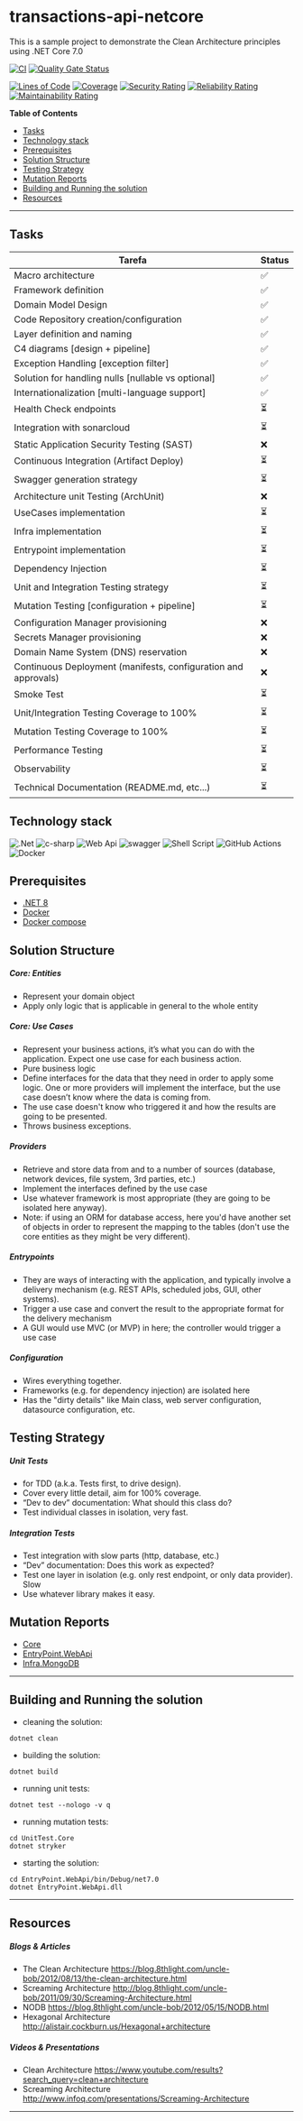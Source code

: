 # transactions-api-netcore
This is a sample project to demonstrate the Clean Architecture principles using .NET Core 7.0

[![CI](https://github.com/jtsato/fms-transaction-api-netcore/actions/workflows/continuous-integration.yml/badge.svg)](https://github.com/jtsato/fms-transaction-netcore/actions/workflows/continuous-integration.yml)
[![Quality Gate Status](https://sonarcloud.io/api/project_badges/measure?project=jtsato_transactions-api-netcore&metric=alert_status)](https://sonarcloud.io/summary/new_code?id=jtsato_transactions-api-netcore)

[![Lines of Code](https://sonarcloud.io/api/project_badges/measure?project=jtsato_transactions-api-netcore&metric=ncloc)](https://sonarcloud.io/summary/new_code?id=jtsato_transactions-api-netcore)
[![Coverage](https://sonarcloud.io/api/project_badges/measure?project=jtsato_transactions-api-netcore&metric=coverage)](https://sonarcloud.io/summary/new_code?id=jtsato_transactions-api-netcore)
[![Security Rating](https://sonarcloud.io/api/project_badges/measure?project=jtsato_transactions-api-netcore&metric=security_rating)](https://sonarcloud.io/summary/new_code?id=jtsato_transactions-api-netcore)
[![Reliability Rating](https://sonarcloud.io/api/project_badges/measure?project=jtsato_transactions-api-netcore&metric=reliability_rating)](https://sonarcloud.io/summary/new_code?id=jtsato_transactions-api-netcore)
[![Maintainability Rating](https://sonarcloud.io/api/project_badges/measure?project=jtsato_transactions-api-netcore&metric=sqale_rating)](https://sonarcloud.io/summary/new_code?id=jtsato_transactions-api-netcore)

**Table of Contents**

* [Tasks](#tasks)
* [Technology stack](#technology-stack)
* [Prerequisites](#prerequisites)
* [Solution Structure](#solution-structure)
* [Testing Strategy](#testing-strategy)
* [Mutation Reports](#mutation-reports)
* [Building and Running the solution](#building-and-running-the-solution)
* [Resources](#resources)

***
## Tasks
| Tarefa | Status |
|---------|-------|
| Macro architecture | ✅ |
| Framework definition | ✅ |
| Domain Model Design | ✅ |
| Code Repository creation/configuration | ✅ |
| Layer definition and naming | ✅ |
| C4 diagrams [design + pipeline] | ✅ |
| Exception Handling [exception filter] | ✅ |
| Solution for handling nulls [nullable vs optional] | ✅ |
| Internationalization [multi-language support] | ✅ |
| Health Check endpoints | ⏳ |
| Integration with sonarcloud | ⏳ |
| Static Application Security Testing (SAST) | ❌ |
| Continuous Integration (Artifact Deploy) | ⏳ |
| Swagger generation strategy | ⏳ |
| Architecture unit Testing (ArchUnit) | ❌ |
| UseCases implementation | ⏳ |
| Infra implementation | ⏳ |
| Entrypoint implementation | ⏳ |
| Dependency Injection | ⏳ |
| Unit and Integration Testing strategy | ⏳ |
| Mutation Testing [configuration + pipeline] | ⏳ |
| Configuration Manager provisioning | ❌ |
| Secrets Manager provisioning | ❌ |
| Domain Name System (DNS) reservation | ❌ |
| Continuous Deployment (manifests, configuration and approvals) | ❌ |
| Smoke Test | ⏳ |
| Unit/Integration Testing Coverage to 100% | ⏳ |
| Mutation Testing Coverage to 100% | ⏳ |
| Performance Testing | ⏳ |
| Observability | ⏳ | 
| Technical Documentation (README.md, etc...) | ⏳ |

## Technology stack

![.Net](https://img.shields.io/badge/.NET-5C2D91?logo=.net&logoColor=white)
![c-sharp](https://img.shields.io/badge/C%23-239120?logo=c-sharp&logoColor=white)
![Web Api](https://img.shields.io/badge/Web%20Api-grey?logo=dotnet&logoColor=white)
![swagger](https://img.shields.io/badge/Swagger-85EA2D?logo=Swagger&logoColor=white)
![Shell Script](https://img.shields.io/badge/shell_script-%23121011.svg?logo=gnu-bash&logoColor=white)
![GitHub Actions](https://img.shields.io/badge/githubactions-%232671E5.svg?logo=githubactions&logoColor=white)
![Docker](https://img.shields.io/badge/Docker-9ECAFA.svg?logo=docker)

## Prerequisites

* [.NET 8](https://dotnet.microsoft.com/download)
* [Docker](https://docs.docker.com/get-docker)
* [Docker compose](https://docs.docker.com/compose/install/)

## Solution Structure

##### Core: Entities
* Represent your domain object
* Apply only logic that is applicable in general to the whole entity

##### Core: Use Cases
* Represent your business actions, it’s what you can do with the application. Expect one use case for each business action.
* Pure business logic
* Define interfaces for the data that they need in order to apply some logic. One or more providers will implement the interface, but the use case doesn’t know where the data is coming from.
* The use case doesn't know who triggered it and how the results are going to be presented.
* Throws business exceptions.

##### Providers
* Retrieve and store data from and to a number of sources (database, network devices, file system, 3rd parties, etc.)
* Implement the interfaces defined by the use case
* Use whatever framework is most appropriate (they are going to be isolated here anyway).
* Note: if using an ORM for database access, here you'd have another set of objects in order to represent the mapping to the tables (don't use the core entities as they might be very different).

##### Entrypoints
* They are ways of interacting with the application, and typically involve a delivery mechanism (e.g. REST APIs, scheduled jobs, GUI, other systems).
* Trigger a use case and convert the result to the appropriate format for the delivery mechanism
* A GUI would use MVC (or MVP) in here; the controller would trigger a use case

##### Configuration
* Wires everything together.
* Frameworks (e.g. for dependency injection) are isolated here
* Has the "dirty details" like Main class, web server configuration, datasource configuration, etc.

## Testing Strategy
##### Unit Tests
* for TDD (a.k.a. Tests first, to drive design).
* Cover every little detail, aim for 100% coverage.
* “Dev to dev” documentation: What should this class do?
* Test individual classes in isolation, very fast.

##### Integration Tests
* Test integration with slow parts (http, database, etc.)
* “Dev” documentation: Does this work as expected?
* Test one layer in isolation (e.g. only rest endpoint, or only data provider). Slow
* Use whatever library makes it easy.

## Mutation Reports
* [Core](https://jtsato.github.io/transactions-api-netcore/Core/mutation-report.html)
* [EntryPoint.WebApi](https://jtsato.github.io/transactions-api-netcore/EntryPoint.WebApi/mutation-report.html)
* [Infra.MongoDB](https://jtsato.github.io/transactions-api-netcore/Infra.MongoDB/mutation-report.html)

***

## Building and Running the solution
* cleaning the solution:
```
dotnet clean
```
* building the solution:
```
dotnet build
```
* running unit tests:
```
dotnet test --nologo -v q
```
* running mutation tests:
```
cd UnitTest.Core
dotnet stryker
```
* starting the solution:
```
cd EntryPoint.WebApi/bin/Debug/net7.0
dotnet EntryPoint.WebApi.dll
```
***

## Resources
##### Blogs & Articles
* The Clean Architecture https://blog.8thlight.com/uncle-bob/2012/08/13/the-clean-architecture.html
* Screaming Architecture http://blog.8thlight.com/uncle-bob/2011/09/30/Screaming-Architecture.html
* NODB https://blog.8thlight.com/uncle-bob/2012/05/15/NODB.html
* Hexagonal Architecture http://alistair.cockburn.us/Hexagonal+architecture

##### Videos & Presentations
* Clean Architecture https://www.youtube.com/results?search_query=clean+architecture
* Screaming Architecture http://www.infoq.com/presentations/Screaming-Architecture

***